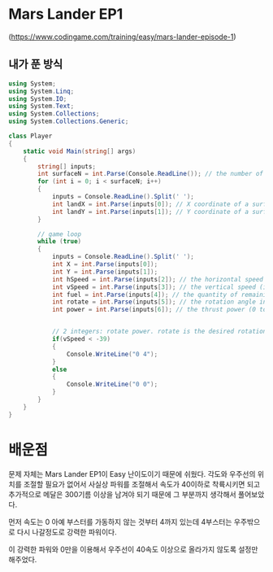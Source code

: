 # Mars Lander EP1  
(https://www.codingame.com/training/easy/mars-lander-episode-1)

## 내가 푼 방식
``` cs
using System;
using System.Linq;
using System.IO;
using System.Text;
using System.Collections;
using System.Collections.Generic;

class Player
{
    static void Main(string[] args)
    {
        string[] inputs;
        int surfaceN = int.Parse(Console.ReadLine()); // the number of points used to draw the surface of Mars.
        for (int i = 0; i < surfaceN; i++)
        {
            inputs = Console.ReadLine().Split(' ');
            int landX = int.Parse(inputs[0]); // X coordinate of a surface point. (0 to 6999)
            int landY = int.Parse(inputs[1]); // Y coordinate of a surface point. By linking all the points together in a sequential fashion, you form the surface of Mars.
        }

        // game loop
        while (true)
        {
            inputs = Console.ReadLine().Split(' ');
            int X = int.Parse(inputs[0]);
            int Y = int.Parse(inputs[1]);
            int hSpeed = int.Parse(inputs[2]); // the horizontal speed (in m/s), can be negative.
            int vSpeed = int.Parse(inputs[3]); // the vertical speed (in m/s), can be negative.
            int fuel = int.Parse(inputs[4]); // the quantity of remaining fuel in liters.
            int rotate = int.Parse(inputs[5]); // the rotation angle in degrees (-90 to 90).
            int power = int.Parse(inputs[6]); // the thrust power (0 to 4).


            // 2 integers: rotate power. rotate is the desired rotation angle (should be 0 for level 1), power is the desired thrust power (0 to 4).
            if(vSpeed < -39)
            {
                Console.WriteLine("0 4");
            }
            else
            {
                Console.WriteLine("0 0");
            }
        }
    }
}
```


# 배운점
문제 자체는 Mars Lander EP1이 Easy 난이도이기 때문에 쉬웠다.
각도와 우주선의 위치를 조절할 필요가 없어서 사실상 파워를 조절해서 속도가 40이하로 착륙시키면 되고 추가적으로 
메달은 300기름 이상을 남겨야 되기 때문에 그 부분까지 생각해서 풀어보았다.  

먼저 속도는 0 아예 부스터를 가동하지 않는 것부터 4까지 있는데 
4부스터는 우주밖으로 다시 나갈정도로 강력한 파워이다.  

이 강력한 파워와 0만을 이용해서 우주선이 40속도 이상으로 올라가지 않도록 설정만 해주었다.